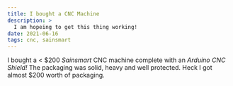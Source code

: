 ```yaml
---
title: I bought a CNC Machine
description: >
  I am hopeing to get this thing working!
date: 2021-06-16
tags: cnc, sainsmart
---
```


I bought a < $200 _Sainsmart_ CNC machine complete with an _Arduino CNC Shield!_
The packaging was solid, heavy and well protected. Heck I got almost
$200 worth of packaging. 
 